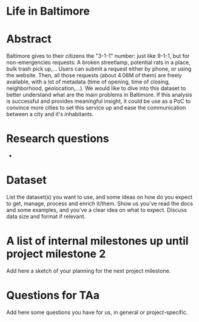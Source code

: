 # Life in Baltimore

# Abstract
Baltimore gives to their citizens the "3-1-1" number: just like 9-1-1, but for non-emergencies requests: A broken streetlamp, potential rats in a place, bulk trash pick up,...
Users can submit a request either by phone, or using the website. Then, all those requests (about 4.08M of them) are freely available, with a lot of metadata (time of opening, time of closing, neighborhood, geolocation,...). We would like to dive into this dataset to better understand what are the main problems in Baltimore. If this analysis is successful and provides meaningful insight, it could be use as a PoC to convince more cities to set this service up and ease the communication between a city and it's inhabitants.

# Research questions
* 

# Dataset
List the dataset(s) you want to use, and some ideas on how do you expect to get, manage, process and enrich it/them. Show us you've read the docs and some examples, and you've a clear idea on what to expect. Discuss data size and format if relevant.

# A list of internal milestones up until project milestone 2
Add here a sketch of your planning for the next project milestone.

# Questions for TAa
Add here some questions you have for us, in general or project-specific.

